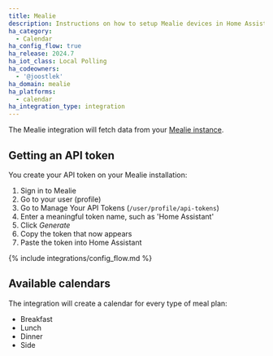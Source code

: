 ```yaml
---
title: Mealie
description: Instructions on how to setup Mealie devices in Home Assistant.
ha_category:
  - Calendar
ha_config_flow: true
ha_release: 2024.7
ha_iot_class: Local Polling
ha_codeowners:
  - '@joostlek'
ha_domain: mealie
ha_platforms:
  - calendar
ha_integration_type: integration
---
```



The Mealie integration will fetch data from your [Mealie instance](https://mealie.io/).

## Getting an API token

You create your API token on your Mealie installation:

1. Sign in to Mealie
2. Go to your user (profile)
3. Go to Manage Your API Tokens (`/user/profile/api-tokens`)
4. Enter a meaningful token name, such as 'Home Assistant'
6. Click _Generate_
7. Copy the token that now appears
8. Paste the token into Home Assistant

{% include integrations/config_flow.md %}

## Available calendars

The integration will create a calendar for every type of meal plan:

- Breakfast
- Lunch
- Dinner
- Side
